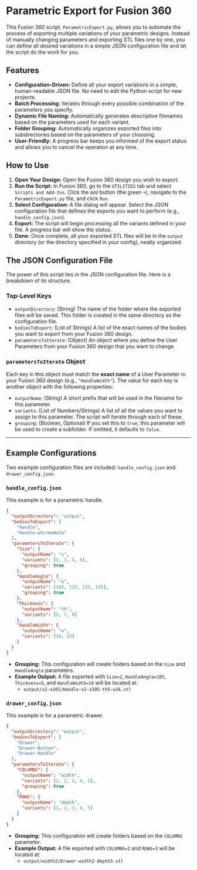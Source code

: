 # Parametric Export for Fusion 360

This Fusion 360 script, `ParametricExport.py`, allows you to automate the process of exporting multiple variations of your parametric designs. Instead of manually changing parameters and exporting STL files one by one, you can define all desired variations in a simple JSON configuration file and let the script do the work for you.

## Features

- **Configuration-Driven:** Define all your export variations in a simple, human-readable JSON file. No need to edit the Python script for new projects.
- **Batch Processing:** Iterates through every possible combination of the parameters you specify.
- **Dynamic File Naming:** Automatically generates descriptive filenames based on the parameters used for each variant.
- **Folder Grouping:** Automatically organizes exported files into subdirectories based on the parameters of your choosing.
- **User-Friendly:** A progress bar keeps you informed of the export status and allows you to cancel the operation at any time.

## How to Use

1.  **Open Your Design:** Open the Fusion 360 design you wish to export.
2.  **Run the Script:** In Fusion 360, go to the `UTILITIES` tab and select `Scripts and Add-Ins`. Click the `Add` button (the green `+`), navigate to the `ParametricExport.py` file, and click `Run`.
3.  **Select Configuration:** A file dialog will appear. Select the JSON configuration file that defines the exports you want to perform (e.g., `handle_config.json`).
4.  **Export:** The script will begin processing all the variants defined in your file. A progress bar will show the status.
5.  **Done:** Once complete, all your exported STL files will be in the `output` directory (or the directory specified in your config), neatly organized.

## The JSON Configuration File

The power of this script lies in the JSON configuration file. Here is a breakdown of its structure.

### Top-Level Keys

- `outputDirectory`: (String) The name of the folder where the exported files will be saved. This folder is created in the same directory as the configuration file.
- `bodiesToExport`: (List of Strings) A list of the exact names of the bodies you want to export from your Fusion 360 design.
- `parametersToIterate`: (Object) An object where you define the User Parameters from your Fusion 360 design that you want to change.

### `parametersToIterate` Object

Each key in this object must match the **exact name** of a User Parameter in your Fusion 360 design (e.g., `"HandleWidth"`). The value for each key is another object with the following properties:

- `outputName`: (String) A short prefix that will be used in the filename for this parameter.
- `variants`: (List of Numbers/Strings) A list of all the values you want to assign to this parameter. The script will iterate through each of these.
- `grouping`: (Boolean, Optional) If you set this to `true`, this parameter will be used to create a subfolder. If omitted, it defaults to `false`.

---

## Example Configurations

Two example configuration files are included: `handle_config.json` and `drawer_config.json`.

### `handle_config.json`

This example is for a parametric handle.

```json
{
  "outputDirectory": "output",
  "bodiesToExport": [
    "Handle",
    "Handle-wScrewHole"
  ],
  "parametersToIterate": {
    "Size": {
      "outputName": "x",
      "variants": [2, 3, 4, 5],
      "grouping": true
    },
    "HandleAngle": {
      "outputName": "a",
      "variants": [105, 115, 125, 135],
      "grouping": true
    },
    "Thickness": {
      "outputName": "th",
      "variants": [5, 7, 9]
    },
    "HandleWidth": {
      "outputName": "w",
      "variants": [16, 23]
    }
  }
}
```

- **Grouping:** This configuration will create folders based on the `Size` and `HandleAngle` parameters.
- **Example Output:** A file exported with `Size=2`, `HandleAngle=105`, `Thickness=5`, and `HandleWidth=16` will be located at:
  - `output/x2-a105/Handle-x2-a105-th5-w16.stl`

### `drawer_config.json`

This example is for a parametric drawer.

```json
{
  "outputDirectory": "output",
  "bodiesToExport": [
    "Drawer",
    "Drawer-Button",
    "Drawer-Handle"
  ],
  "parametersToIterate": {
    "COLUMNS": {
      "outputName": "width",
      "variants": [1, 2, 3, 4, 5],
      "grouping": true
    },
    "ROWS": {
      "outputName": "depth",
      "variants": [1, 2, 3, 4, 5]
    }
  }
}
```

- **Grouping:** This configuration will create folders based on the `COLUMNS` parameter.
- **Example Output:** A file exported with `COLUMNS=2` and `ROWS=3` will be located at:
  - `output/width2/Drawer-width2-depth3.stl` 